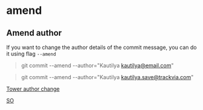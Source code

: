 # amend



## Amend author

If you want to change the author details of the commit message, you can do it using flag `--amend`

> git commit --amend --author="Kautilya <kautilya@email.com>"

> git commit --amend --author="Kautilya <kautilya.save@trackvia.com>"

[Tower author change](https://www.git-tower.com/learn/git/faq/change-author-name-email/)

[SO](https://stackoverflow.com/questions/3042437/how-to-change-the-commit-author-for-one-specific-commit)
